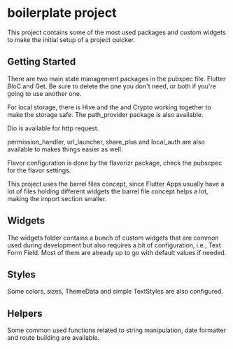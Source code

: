 # boilerplate project

This project contains some of the most used packages and custom widgets to make the initial setup of a project quicker.

## Getting Started

There are two main state management packages in the pubspec file. 
Flutter BloC and Get. Be sure to delete the one you don't need, or both if you're going to use another one.

For local storage, there is Hive and the and Crypto working together to make the storage safe. The path_provider package is also available.

Dio is available for http request.

permission_handler, url_launcher, share_plus and local_auth are also available to makes things easier as well.

Flavor configuration is done by the flavorizr package, check the pubscpec for the flavor settings.

This project uses the barrel files concept, since Flutter Apps usually have a lot of files holding different widgets the barrel file concept helps a lot, making the import section smaller. 

## Widgets

The widgets folder contains a bunch of custom widgets that are common used during development but also requires a bit of configuration, i.e., Text Form Field.
Most of them are already up to go with default values if needed.

## Styles

Some colors, sizes, ThemeData and simple TextStyles are also configured.

## Helpers

Some common used functions related to string manipulation, date formatter and route building are available.
